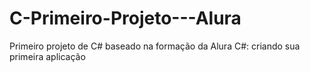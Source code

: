 # C-Primeiro-Projeto---Alura
Primeiro projeto de C# baseado na formação da Alura C#: criando sua primeira aplicação

